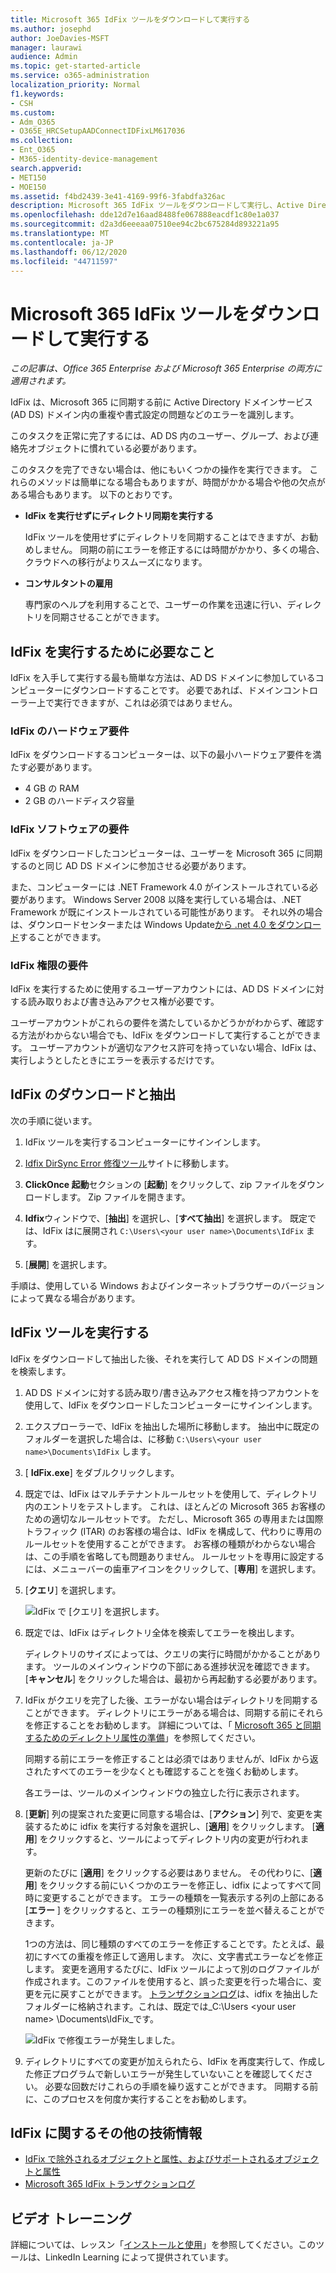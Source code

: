 ```yaml
---
title: Microsoft 365 IdFix ツールをダウンロードして実行する
ms.author: josephd
author: JoeDavies-MSFT
manager: laurawi
audience: Admin
ms.topic: get-started-article
ms.service: o365-administration
localization_priority: Normal
f1.keywords:
- CSH
ms.custom:
- Adm_O365
- O365E_HRCSetupAADConnectIDFixLM617036
ms.collection:
- Ent_O365
- M365-identity-device-management
search.appverid:
- MET150
- MOE150
ms.assetid: f4bd2439-3e41-4169-99f6-3fabdfa326ac
description: Microsoft 365 IdFix ツールをダウンロードして実行し、Active Directory ドメインサービス (AD DS) をクリーンアップしてから、Microsoft 365 に同期させる方法。
ms.openlocfilehash: dde12d7e16aad8488fe067888eacdf1c80e1a037
ms.sourcegitcommit: d2a3d6eeeaa07510ee94c2bc675284d893221a95
ms.translationtype: MT
ms.contentlocale: ja-JP
ms.lasthandoff: 06/12/2020
ms.locfileid: "44711597"
---
```

# <a name="download-and-run-the-microsoft-365-idfix-tool"></a>Microsoft 365 IdFix ツールをダウンロードして実行する

*この記事は、Office 365 Enterprise および Microsoft 365 Enterprise の両方に適用されます。*

IdFix は、Microsoft 365 に同期する前に Active Directory ドメインサービス (AD DS) ドメイン内の重複や書式設定の問題などのエラーを識別します。 
  
このタスクを正常に完了するには、AD DS 内のユーザー、グループ、および連絡先オブジェクトに慣れている必要があります。
  
このタスクを完了できない場合は、他にもいくつかの操作を実行できます。 これらのメソッドは簡単になる場合もありますが、時間がかかる場合や他の欠点がある場合もあります。 以下のとおりです。
  
- **IdFix を実行せずにディレクトリ同期を実行する** 

  IdFix ツールを使用せずにディレクトリを同期することはできますが、お勧めしません。 同期の前にエラーを修正するには時間がかかり、多くの場合、クラウドへの移行がよりスムーズになります。 

- **コンサルタントの雇用** 

  専門家のヘルプを利用することで、ユーザーの作業を迅速に行い、ディレクトリを同期させることができます。 
    
## <a name="what-you-need-to-run-idfix"></a>IdFix を実行するために必要なこと

IdFix を入手して実行する最も簡単な方法は、AD DS ドメインに参加しているコンピューターにダウンロードすることです。 必要であれば、ドメインコントローラー上で実行できますが、これは必須ではありません。
  
### <a name="idfix-hardware-requirements"></a>IdFix のハードウェア要件

IdFix をダウンロードするコンピューターは、以下の最小ハードウェア要件を満たす必要があります。
  
- 4 GB の RAM
- 2 GB のハードディスク容量
   
### <a name="idfix-software-requirements"></a>IdFix ソフトウェアの要件

IdFix をダウンロードしたコンピューターは、ユーザーを Microsoft 365 に同期するのと同じ AD DS ドメインに参加させる必要があります。 

また、コンピューターには .NET Framework 4.0 がインストールされている必要があります。 Windows Server 2008 以降を実行している場合は、.NET Framework が既にインストールされている可能性があります。 それ以外の場合は、ダウンロードセンターまたは Windows Update[から .net 4.0 をダウンロード](https://go.microsoft.com/fwlink/p/?LinkId=400475)することができます。 
  
### <a name="idfix-permissions-requirements"></a>IdFix 権限の要件

IdFix を実行するために使用するユーザーアカウントには、AD DS ドメインに対する読み取りおよび書き込みアクセス権が必要です。
  
ユーザーアカウントがこれらの要件を満たしているかどうかがわからず、確認する方法がわからない場合でも、IdFix をダウンロードして実行することができます。 ユーザーアカウントが適切なアクセス許可を持っていない場合、IdFix は、実行しようとしたときにエラーを表示するだけです。
  
## <a name="download-and-extract-idfix"></a>IdFix のダウンロードと抽出

次の手順に従います。 
  
1. IdFix ツールを実行するコンピューターにサインインします。
    
2. [Idfix DirSync Error 修復ツール](https://github.com/microsoft/idfix)サイトに移動します。
    
3. **ClickOnce 起動**セクションの [**起動**] をクリックして、zip ファイルをダウンロードします。 Zip ファイルを開きます。
    
4. **Idfix**ウィンドウで、[**抽出**] を選択し、[**すべて抽出**] を選択します。 既定では、IdFix はに展開され `C:\Users\<your user name>\Documents\IdFix` ます。 
    
5. [**展開**] を選択します。

手順は、使用している Windows およびインターネットブラウザーのバージョンによって異なる場合があります。
    
## <a name="run-the-idfix-tool"></a>IdFix ツールを実行する

IdFix をダウンロードして抽出した後、それを実行して AD DS ドメインの問題を検索します。
  
1. AD DS ドメインに対する読み取り/書き込みアクセス権を持つアカウントを使用して、IdFix をダウンロードしたコンピューターにサインインします。
    
2. エクスプローラーで、IdFix を抽出した場所に移動します。 抽出中に既定のフォルダーを選択した場合は、に移動 `C:\Users\<your user name>\Documents\IdFix` します。 
    
3. [ **IdFix.exe**] をダブルクリックします。 
  
4. 既定では、IdFix はマルチテナントルールセットを使用して、ディレクトリ内のエントリをテストします。 これは、ほとんどの Microsoft 365 お客様のための適切なルールセットです。 ただし、Microsoft 365 の専用または国際トラフィック (ITAR) のお客様の場合は、IdFix を構成して、代わりに専用のルールセットを使用することができます。 お客様の種類がわからない場合は、この手順を省略しても問題ありません。 ルールセットを専用に設定するには、メニューバーの歯車アイコンをクリックして、[**専用**] を選択します。
    
5. [**クエリ**] を選択します。
    
    ![IdFix で [クエリ] を選択します。](media/a07a7aa7-d0ac-4817-8757-946019813a57.JPG)
  
6. 既定では、IdFix はディレクトリ全体を検索してエラーを検出します。
    
    ディレクトリのサイズによっては、クエリの実行に時間がかかることがあります。 ツールのメインウィンドウの下部にある進捗状況を確認できます。 [**キャンセル**] をクリックした場合は、最初から再起動する必要があります。
  
7. IdFix がクエリを完了した後、エラーがない場合はディレクトリを同期することができます。 ディレクトリにエラーがある場合は、同期する前にそれらを修正することをお勧めします。 詳細については、「 [Microsoft 365 と同期するためのディレクトリ属性の準備](prepare-directory-attributes-for-synch-with-idfix.md)」を参照してください。
    
    同期する前にエラーを修正することは必須ではありませんが、IdFix から返されたすべてのエラーを少なくとも確認することを強くお勧めします。
    
    各エラーは、ツールのメインウィンドウの独立した行に表示されます。 
    
8. [**更新**] 列の提案された変更に同意する場合は、[**アクション**] 列で、変更を実装するために idfix を実行する対象を選択し、[**適用**] をクリックします。 [**適用**] をクリックすると、ツールによってディレクトリ内の変更が行われます。
    
    更新のたびに [**適用**] をクリックする必要はありません。 その代わりに、[**適用**] をクリックする前にいくつかのエラーを修正し、idfix によってすべて同時に変更することができます。 エラーの種類を一覧表示する列の上部にある [**エラー** ] をクリックすると、エラーの種類別にエラーを並べ替えることができます。 
    
    1つの方法は、同じ種類のすべてのエラーを修正することです。たとえば、最初にすべての重複を修正して適用します。 次に、文字書式エラーなどを修正します。 変更を適用するたびに、IdFix ツールによって別のログファイルが作成されます。このファイルを使用すると、誤った変更を行った場合に、変更を元に戻すことができます。 [トランザクションログ](idfix-transaction-log.md)は、idfix を抽出したフォルダーに格納されます。これは、既定では_C:\Users \<your user name> \Documents\IdFix_です。 
    
    ![IdFix で修復エラーが発生しました。](media/5f051070-652c-4be7-98bf-312295e32371.png)
  
9. ディレクトリにすべての変更が加えられたら、IdFix を再度実行して、作成した修正プログラムで新しいエラーが発生していないことを確認してください。 必要な回数だけこれらの手順を繰り返すことができます。 同期する前に、このプロセスを何度か実行することをお勧めします。
    
## <a name="additional-resources-on-idfix"></a>IdFix に関するその他の技術情報 

- [IdFix で除外されるオブジェクトと属性、およびサポートされるオブジェクトと属性](idfix-excluded-and-supported-objects-and-attributes.md)  
- [Microsoft 365 IdFix トランザクションログ](idfix-transaction-log.md)
    
## <a name="video-training"></a>ビデオ トレーニング

詳細については、レッスン「[インストールと使用](https://support.office.com/article/install-and-use-the-idfix-tool-4d81d73c-f172-4fd5-8542-f601c0c96aa9?ui=en-US&rs=en-US&ad=US)」を参照してください。このツールは、LinkedIn Learning によって提供されています。
  

